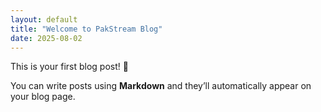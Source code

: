 ```yaml
---
layout: default
title: "Welcome to PakStream Blog"
date: 2025-08-02
---
```


This is your first blog post! 🎉

You can write posts using **Markdown** and they’ll automatically appear on your blog page.
